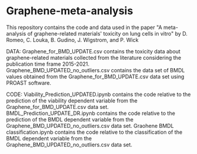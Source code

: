 # Graphene-meta-analysis
This repository contains the code and data used in the paper "A meta-analysis of graphene-related materials' toxicity on lung cells in vitro" by D. Romeo, C. Louka, B. Gudino, J. Wigstrom, and P. Wick

DATA:
Graphene_for_BMD_UPDATE.csv contains the toxicity data about graphene-related materials collected from the literature considering the publication time frame 2015-2021.
Graphene_BMD_UPDATED_no_outliers.csv contains the data set of BMDL values obtained from the Graphene_for_BMD_UPDATE.csv data set using PROAST software.

CODE:
Viability_Prediction_UPDATED.ipynb contains the code relative to the prediction of the viability dependent variable from the Graphene_for_BMD_UPDATE.csv data set.
BMDL_Prediction_UPDATE_DR.ipynb contains the code relative to the prediction of the BMDL dependent variable from the Graphene_BMD_UPDATED_no_outliers.csv data set.
Graohene BMDL classification.ipynb contains the code relative to the classification of the BMDL dependent variable from the Graphene_BMD_UPDATED_no_outliers.csv data set.
